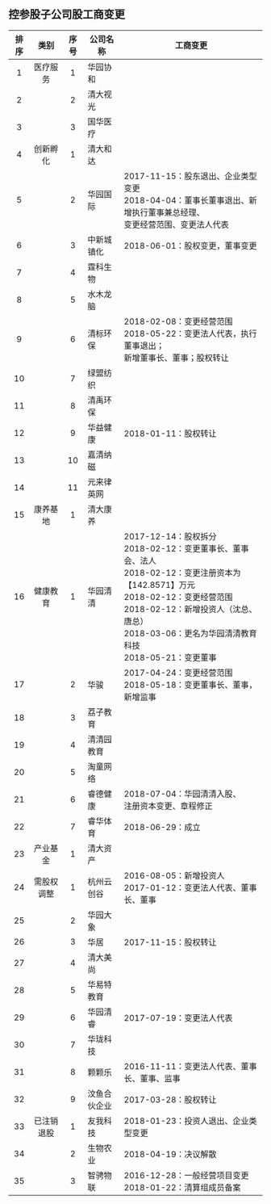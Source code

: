 ## 控参股子公司股工商变更

|排序|类别|序号|公司名称|工商变更|
|:--:|:---:|:--:|----|----|
|1|医疗服务|1|华园协和||
|2||2|清大视光||
|3||3|国华医疗||
|4|创新孵化|1|清大和达||
|5||2|华园国际|2017-11-15：股东退出、企业类型变更<br>2018-04-04：董事长董事退出、新增执行董事兼总经理、<br>变更经营范围、变更法人代表|
|6||3|中新城镇化|2018-06-01：股权变更，董事变更|
|7||4|霆科生物||
|8||5|水木龙脑||
|9||6|清标环保|2018-02-08：变更经营范围<br>2018-05-22：变更法人代表，执行董事退出；<br>新增董事长、董事；股权转让|
|10||7|绿盟纺织||
|11||8|清禹环保||
|12||9|华益健康|2018-01-11：股权转让|
|13||10|嘉清纳磁||
|14||11|元来律英网|
|15|康养基地|1|清大康养||
|16|健康教育|1|华园清清|2017-12-14：股权拆分<br>2018-02-12：变更董事长、董事会、法人<br>2018-02-12：变更注册资本为【142.8571】万元<br>2018-02-12：变更经营范围<br>2018-02-12：新增投资人（沈总、唐总）<br>2018-03-06：更名为华园清清教育科技<br>2018-05-21：变更董事|
|17||2|华骏|2017-04-24：变更经营范围<br>2018-05-18：变更董事长、董事，新增监事|
|18||3|荔子教育||
|19||4|清清园教育||
|20||5|淘童网络||
|21||6|睿德健康|2018-07-04：华园清清入股、<br>注册资本变更、章程修正|
|22||7|睿华体育|2018-06-29：成立|
|23|产业基金|1|清大资产||
|24|需股权调整|1|杭州云创谷|2016-08-05：新增投资人<br>2017-01-12：变更法人代表、董事长、董事|
|25||2|华园大象||
|26||3|华居|2017-11-15：股权转让|
|27||4|清大美尚||
|28||5|华易特教育||
|29||6|华园清睿|2017-07-19：变更法人代表|
|30||7|华珑科技||
|31||8|颗颗乐|2016-11-11：变更法人代表、董事长、董事、监事|
|32||9|汶鱼合伙企业|2017-03-28：股权转让|
|33|已注销退股|1|友我科技|2018-01-23：投资人退出、企业类型变更|
|34||2|生物农业|2018-04-19：决议解散|
|35||3|智骋物联|2016-12-28：一般经营项目变更<br>2018-01-22：清算组成员备案|
